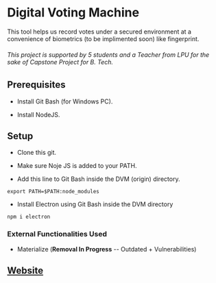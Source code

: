 # Digital Voting Machine

This tool helps us record votes under a secured environment at a convenience of biometrics (to be implimented soon) like fingerprint.

###### <i>This project is supported by 5 students and a Teacher from LPU for the sake of Capstone Project for B. Tech.</i>

## Prerequisites
- Install Git Bash (for Windows PC).

- Install NodeJS.

## Setup
- Clone this git.

- Make sure Noje JS is added to your PATH.

- Add this line to Git Bash inside the DVM (origin) directory.
```
export PATH=$PATH:node_modules
```

- Install Electron using Git Bash inside the DVM directory 
```
npm i electron
```

### External Functionalities Used
- Materialize (<b>Removal In Progress</b> -- Outdated + Vulnerabilities)

## [Website](https://dark-n00b.github.io/DVM/)
